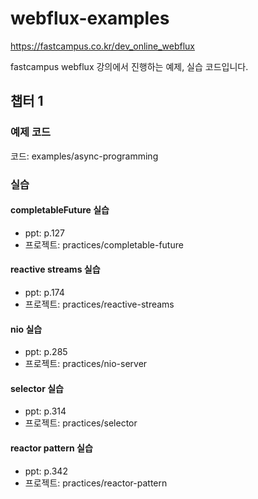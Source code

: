 # webflux-examples

https://fastcampus.co.kr/dev_online_webflux

fastcampus webflux 강의에서 진행하는 예제, 실습 코드입니다.

## 챕터 1
### 예제 코드
코드: examples/async-programming

### 실습

#### completableFuture 실습
- ppt: p.127
- 프로젝트: practices/completable-future

#### reactive streams 실습
- ppt: p.174
- 프로젝트: practices/reactive-streams

#### nio 실습
- ppt: p.285
- 프로젝트: practices/nio-server

#### selector 실습
- ppt: p.314
- 프로젝트: practices/selector

#### reactor pattern 실습
- ppt: p.342
- 프로젝트: practices/reactor-pattern
